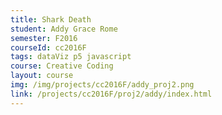 ```yaml
---
title: Shark Death
student: Addy Grace Rome
semester: F2016
courseId: cc2016F
tags: dataViz p5 javascript
course: Creative Coding
layout: course
img: /img/projects/cc2016F/addy_proj2.png
link: /projects/cc2016F/proj2/addy/index.html
---
```

